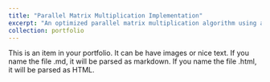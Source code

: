 ```yaml
---
title: "Parallel Matrix Multiplication Implementation"
excerpt: "An optimized parallel matrix multiplication algorithm using abstract algebra.<br/><img src='/images/parallel_mm.jpg' width='500'>"
collection: portfolio
---
```


This is an item in your portfolio. It can be have images or nice text. If you name the file .md, it will be parsed as markdown. If you name the file .html, it will be parsed as HTML. 
